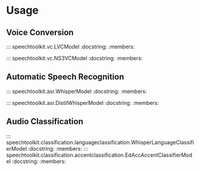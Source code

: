 # Usage

## Voice Conversion

::: speechtoolkit.vc.LVCModel
    :docstring:
    :members:


::: speechtoolkit.vc.NS3VCModel
    :docstring:
    :members:

## Automatic Speech Recognition

::: speechtoolkit.asr.WhisperModel
    :docstring:
    :members:

::: speechtoolkit.asr.DistilWhisperModel
    :docstring:
    :members:

## Audio Classification

::: speechtoolkit.classification.languageclassification.WhisperLanguageClassifierModel
    :docstring:
    :members:
::: speechtoolkit.classification.accentclassification.EdAccAccentClassifierModel
    :docstring:
    :members: